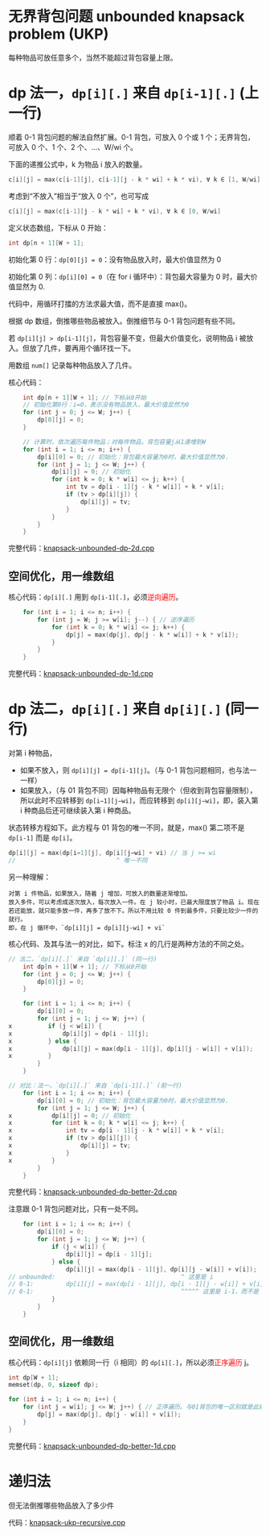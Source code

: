 # 无界背包问题 unbounded knapsack problem (UKP)

每种物品可放任意多个，当然不能超过背包容量上限。

# dp 法一，`dp[i][.]` 来自 `dp[i-1][.]` (上一行)

顺着 0-1 背包问题的解法自然扩展。0-1 背包，可放入 0 个或 1 个；无界背包，可放入 0 个、1 个、2 个、...、W/wi 个。

下面的递推公式中，k 为物品 i 放入的数量。

```c++
c[i][j] = max(c[i-1][j], c[i-1][j - k * wi] + k * vi), ∀ k ∈ [1, W/wi]
```

考虑到“不放入”相当于“放入 0 个”，也可写成

```c++
c[i][j] = max(c[i-1][j - k * wi] + k * vi), ∀ k ∈ [0, W/wi]
```

定义状态数组，下标从 0 开始：

```cpp
int dp[n + 1][W + 1]; 
```

初始化第 0 行：`dp[0][j] = 0`：没有物品放入时，最大价值显然为 0

初始化第 0 列：`dp[i][0] = 0`（在 for i 循环中）：背包最大容量为 0 时，最大价值显然为 0.

代码中，用循环打擂的方法求最大值，而不是直接 max()。

根据 dp 数组，倒推哪些物品被放入。倒推细节与 0-1 背包问题有些不同。

若 `dp[i][j] > dp[i-1][j]`，背包容量不变，但最大价值变化，说明物品 i 被放入。但放了几件，要再用个循环找一下。

用数组 `num[]` 记录每种物品放入了几件。

核心代码：

```cpp
    int dp[n + 1][W + 1]; // 下标从0开始
    // 初始化第0行：i=0，表示没有物品放入，最大价值显然为0
    for (int j = 0; j <= W; j++) {
        dp[0][j] = 0;
    }

    // 计算时，依次遍历每件物品；对每件物品，背包容量j从1递增到W
    for (int i = 1; i <= n; i++) {
        dp[i][0] = 0; // 初始化：背包最大容量为0时，最大价值显然为0.
        for (int j = 1; j <= W; j++) {
            dp[i][j] = 0; // 初始化
            for (int k = 0; k * w[i] <= j; k++) {
                int tv = dp[i - 1][j - k * w[i]] + k * v[i];
                if (tv > dp[i][j]) {
                    dp[i][j] = tv;
                }
            }
        }
    }
```

完整代码：[knapsack-unbounded-dp-2d.cpp](code/knapsack-unbounded-dp-2d.cpp)

## 空间优化，用一维数组

核心代码：`dp[i][.]` 用到 `dp[i-1][.]`，必须<font color="red">逆向遍历</font>。

```c++
    for (int i = 1; i <= n; i++) {
        for (int j = W; j >= w[i]; j--) { // 逆序遍历
            for (int k = 0; k * w[i] <= j; k++) {
                dp[j] = max(dp[j], dp[j - k * w[i]] + k * v[i]);
            }
        }
    }
```

完整代码：[knapsack-unbounded-dp-1d.cpp](code/knapsack-unbounded-dp-1d.cpp)

# dp 法二，`dp[i][.]` 来自 `dp[i][.]` (同一行)

对第 i 种物品，
* 如果不放入，则 `dp[i][j] = dp[i-1][j]`。（与 0-1 背包问题相同，也与法一一样）
* 如果放入，（与 01 背包不同）因每种物品有无限个（但收到背包容量限制），所以此时不应转移到 `dp[i−1][j−wi]`，而应转移到 `dp[i][j−wi]`，即，装入第 i 种商品后还可继续装入第 i 种商品。

状态转移方程如下。此方程与 01 背包的唯一不同，就是，max() 第二项不是 `dp[i-1]` 而是 `dp[i]`。

```c++
dp[i][j] = max(dp[i−1][j], dp[i][j−wi] + vi) // 当 j >= wi
//                            ^ 唯一不同
```

另一种理解：
```
对第 i 件物品，如果放入，随着 j 增加，可放入的数量逐渐增加。
放入多件，可以考虑成逐次放入，每次放入一件。在 j 较小时，已最大限度放了物品 i。现在若还能放，就只能多放一件，再多了放不下。所以不用比较 0 件到最多件，只要比较少一件的就行。
即，在 j 循环中，`dp[i][j] = dp[i][j-wi] + vi`
```

核心代码、及其与法一的对比，如下。标注 x 的几行是两种方法的不同之处。

```cpp
// 法二，`dp[i][.]` 来自 `dp[i][.]` (同一行)
    int dp[n + 1][W + 1]; // 下标从0开始
    for (int j = 0; j <= W; j++) {
        dp[0][j] = 0;
    }

    for (int i = 1; i <= n; i++) {
        dp[i][0] = 0;
        for (int j = 1; j <= W; j++) {
x          if (j < w[i]) {
x              dp[i][j] = dp[i - 1][j];
x          } else {
x              dp[i][j] = max(dp[i - 1][j], dp[i][j - w[i]] + v[i]);
x          }
        }
    }

// 对比：法一，`dp[i][.]` 来自 `dp[i-1][.]` (前一行)
    for (int i = 1; i <= n; i++) {
        dp[i][0] = 0; // 初始化：背包最大容量为0时，最大价值显然为0.
        for (int j = 1; j <= W; j++) {
x           dp[i][j] = 0; // 初始化
x           for (int k = 0; k * w[i] <= j; k++) {
x               int tv = dp[i - 1][j - k * w[i]] + k * v[i];
x               if (tv > dp[i][j]) {
x                   dp[i][j] = tv;
x               }
x           }
        }
    }
```

完整代码：[knapsack-unbounded-dp-better-2d.cpp](code/knapsack-unbounded-dp-better-2d.cpp)

注意跟 0-1 背包问题对比，只有一处不同。

```cpp
    for (int i = 1; i <= n; i++) {
        dp[i][0] = 0;
        for (int j = 1; j <= W; j++) {
            if (j < w[i]) {
                dp[i][j] = dp[i - 1][j];
            } else {
                dp[i][j] = max(dp[i - 1][j], dp[i][j - w[i]] + v[i]);
// unbounded:                                   ^ 这里是 i
// 0-1:         dp[i][j] = max(dp[i - 1][j], dp[i - 1][j - w[i]] + v[i]);
// 0-1:                                         ^^^^^ 这里是 i-1，而不是 i
            }
        }
    }
```

## 空间优化，用一维数组

核心代码：`dp[i][j]` 依赖同一行（i 相同）的 `dp[i][.]`，所以必须<font color="red">正序遍历</font> j。

```c++
int dp[W + 1];
memset(dp, 0, sizeof dp);

for (int i = 1; i <= n; i++) {
    for (int j = w[i]; j <= W; j++) { // 正序遍历。与01背包的唯一区别就是此顺序。
        dp[j] = max(dp[j], dp[j - w[i]] + v[i]);
    }
}
```

完整代码：[knapsack-unbounded-dp-better-1d.cpp](code/knapsack-unbounded-dp-better-1d.cpp)

# 递归法

但无法倒推哪些物品放入了多少件

代码：[knapsack-ukp-recursive.cpp](code/knapsack-ukp-recursive.cpp)

